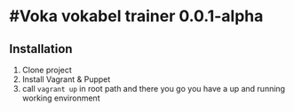 #Voka vokabel trainer 0.0.1-alpha
========================

## Installation
1. Clone project
2. Install Vagrant & Puppet
3. call `vagrant up` in root path and there you go you have a up and running working environment





